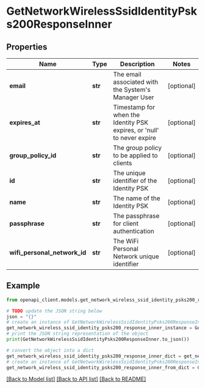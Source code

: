 # GetNetworkWirelessSsidIdentityPsks200ResponseInner


## Properties

Name | Type | Description | Notes
------------ | ------------- | ------------- | -------------
**email** | **str** | The email associated with the System&#39;s Manager User | [optional] 
**expires_at** | **str** | Timestamp for when the Identity PSK expires, or &#39;null&#39; to never expire | [optional] 
**group_policy_id** | **str** | The group policy to be applied to clients | [optional] 
**id** | **str** | The unique identifier of the Identity PSK | [optional] 
**name** | **str** | The name of the Identity PSK | [optional] 
**passphrase** | **str** | The passphrase for client authentication | [optional] 
**wifi_personal_network_id** | **str** | The WiFi Personal Network unique identifier | [optional] 

## Example

```python
from openapi_client.models.get_network_wireless_ssid_identity_psks200_response_inner import GetNetworkWirelessSsidIdentityPsks200ResponseInner

# TODO update the JSON string below
json = "{}"
# create an instance of GetNetworkWirelessSsidIdentityPsks200ResponseInner from a JSON string
get_network_wireless_ssid_identity_psks200_response_inner_instance = GetNetworkWirelessSsidIdentityPsks200ResponseInner.from_json(json)
# print the JSON string representation of the object
print(GetNetworkWirelessSsidIdentityPsks200ResponseInner.to_json())

# convert the object into a dict
get_network_wireless_ssid_identity_psks200_response_inner_dict = get_network_wireless_ssid_identity_psks200_response_inner_instance.to_dict()
# create an instance of GetNetworkWirelessSsidIdentityPsks200ResponseInner from a dict
get_network_wireless_ssid_identity_psks200_response_inner_from_dict = GetNetworkWirelessSsidIdentityPsks200ResponseInner.from_dict(get_network_wireless_ssid_identity_psks200_response_inner_dict)
```
[[Back to Model list]](../README.md#documentation-for-models) [[Back to API list]](../README.md#documentation-for-api-endpoints) [[Back to README]](../README.md)


